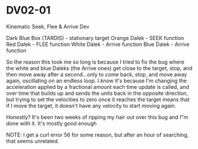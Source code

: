 # DV02-01
Kinematic Seek, Flee &amp; Arrive Dev

Dark Blue Box (TARDIS) - stationary target
Orange Dalek - SEEK function
Red Dalek    - FLEE function
White Dalek  - Arrive function
Blue Dalek   - Arrive function


So the reason this took me so long is because I tried to fix the bug where the white and blue Daleks (the Arrive ones) get close to the target, stop, and then move away after a second...only to come back, stop, and move away again, oscillating on an endless loop. I *know* it's because I'm changing the acceleration applied by a fractional amount each time update is called, and over time that builds up and sends the units back in the opposite direction, but trying to set the velocities to zero once it reaches the target means that if I move the target, it doesn't have any velocity to start moving again.

Honestly? It's been two weeks of ripping my hair out over this bug and I"m done with it. It's mostly good enough

NOTE: I get a curl error 56 for some reason, but after an hour of searching, that seems unrelated. 
